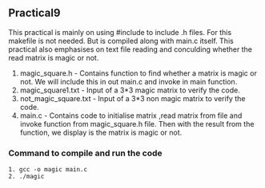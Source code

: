 ## Practical9

This practical is mainly on using #include to include .h files. For this makefile is not needed. But is compiled along with main.c itself.
This practical also emphasises on text file reading and conculding whether the read matrix is magic or not.

1. magic_square.h - Contains function to find whether a matrix is magic or not. We will include this in out main.c and invoke in main function. 
2. magic_square1.txt - Input of a 3*3 magic matrix to verify the code.
3. not_magic_square.txt - Input of a 3*3 non magic matrix to verify the code.
4. main.c - Contains code to initialise matrix ,read matrix from file and invoke function from magic_square.h file. Then with the result from the function, we display is the matrix is magic or not.

 ### Command to compile and run the code
    1. gcc -o magic main.c
    2. ./magic